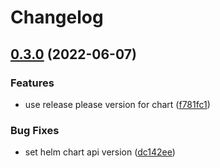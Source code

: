 # Changelog

## [0.3.0](https://github.com/conplementAG/cops-controller/compare/v0.2.0...v0.3.0) (2022-06-07)


### Features

* use release please version for chart ([f781fc1](https://github.com/conplementAG/cops-controller/commit/f781fc10bade95bac1e6c1596809d8a36dc005c9))


### Bug Fixes

* set helm chart api version ([dc142ee](https://github.com/conplementAG/cops-controller/commit/dc142ee1dfc05e111565397dda0f38bd653f69f2))
